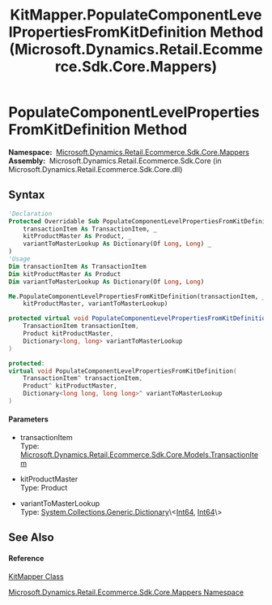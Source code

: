 ﻿---
title: KitMapper.PopulateComponentLevelPropertiesFromKitDefinition Method  (Microsoft.Dynamics.Retail.Ecommerce.Sdk.Core.Mappers)
TOCTitle: PopulateComponentLevelPropertiesFromKitDefinition Method
ms:assetid: M:Microsoft.Dynamics.Retail.Ecommerce.Sdk.Core.Mappers.KitMapper.PopulateComponentLevelPropertiesFromKitDefinition(Microsoft.Dynamics.Retail.Ecommerce.Sdk.Core.Models.TransactionItem,Microsoft.Dynamics.Commerce.Runtime.DataModel.Product,System.Collections.Generic.Dictionary{System.Int64,System.Int64})
ms:mtpsurl: https://technet.microsoft.com/en-us/library/microsoft.dynamics.retail.ecommerce.sdk.core.mappers.kitmapper.populatecomponentlevelpropertiesfromkitdefinition(v=AX.60)
ms:contentKeyID: 65317641
ms.date: 05/18/2015
mtps_version: v=AX.60
f1_keywords:
- Microsoft.Dynamics.Retail.Ecommerce.Sdk.Core.Mappers.KitMapper.PopulateComponentLevelPropertiesFromKitDefinition
dev_langs:
- CSharp
- C++
- VB
---

# PopulateComponentLevelPropertiesFromKitDefinition Method

**Namespace:**  [Microsoft.Dynamics.Retail.Ecommerce.Sdk.Core.Mappers](microsoft-dynamics-retail-ecommerce-sdk-core-mappers-namespace.md)  
**Assembly:**  Microsoft.Dynamics.Retail.Ecommerce.Sdk.Core (in Microsoft.Dynamics.Retail.Ecommerce.Sdk.Core.dll)

## Syntax

``` vb
'Declaration
Protected Overridable Sub PopulateComponentLevelPropertiesFromKitDefinition ( _
    transactionItem As TransactionItem, _
    kitProductMaster As Product, _
    variantToMasterLookup As Dictionary(Of Long, Long) _
)
'Usage
Dim transactionItem As TransactionItem
Dim kitProductMaster As Product
Dim variantToMasterLookup As Dictionary(Of Long, Long)

Me.PopulateComponentLevelPropertiesFromKitDefinition(transactionItem, _
    kitProductMaster, variantToMasterLookup)
```

``` csharp
protected virtual void PopulateComponentLevelPropertiesFromKitDefinition(
    TransactionItem transactionItem,
    Product kitProductMaster,
    Dictionary<long, long> variantToMasterLookup
)
```

``` c++
protected:
virtual void PopulateComponentLevelPropertiesFromKitDefinition(
    TransactionItem^ transactionItem, 
    Product^ kitProductMaster, 
    Dictionary<long long, long long>^ variantToMasterLookup
)
```

#### Parameters

  - transactionItem  
    Type: [Microsoft.Dynamics.Retail.Ecommerce.Sdk.Core.Models.TransactionItem](transactionitem-class-microsoft-dynamics-retail-ecommerce-sdk-core-models.md)  

<!-- end list -->

  - kitProductMaster  
    Type: Product  

<!-- end list -->

  - variantToMasterLookup  
    Type: [System.Collections.Generic.Dictionary](https://technet.microsoft.com/en-us/library/xfhwa508\(v=ax.60\))\<[Int64](https://technet.microsoft.com/en-us/library/6yy583ek\(v=ax.60\)), [Int64](https://technet.microsoft.com/en-us/library/6yy583ek\(v=ax.60\))\>  

## See Also

#### Reference

[KitMapper Class](kitmapper-class-microsoft-dynamics-retail-ecommerce-sdk-core-mappers.md)

[Microsoft.Dynamics.Retail.Ecommerce.Sdk.Core.Mappers Namespace](microsoft-dynamics-retail-ecommerce-sdk-core-mappers-namespace.md)

